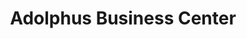 ---
title: "Adolphus Business Center"
url: /monrovia/adolphus-business-center-un-drive/
shop: clothes
---